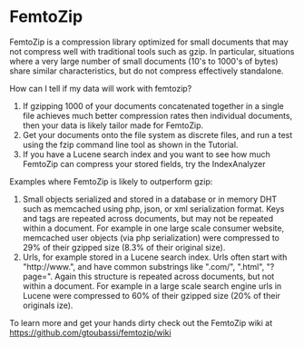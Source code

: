 # FemtoZip 

FemtoZip is a compression library optimized for small documents that may not compress well with traditional tools such as gzip. In particular, situations where a very large number of small documents (10's to 1000's of bytes) share similar characteristics, but do not compress effectively standalone.

How can I tell if my data will work with femtozip?

   1. If gzipping 1000 of your documents concatenated together in a single file achieves much better compression rates then individual documents, then your data is likely tailor made for FemtoZip.
   2. Get your documents onto the file system as discrete files, and run a test using the fzip command line tool as shown in the Tutorial.
   3. If you have a Lucene search index and you want to see how much FemtoZip can compress your stored fields, try the IndexAnalyzer

Examples where FemtoZip is likely to outperform gzip:

   1. Small objects serialized and stored in a database or in memory DHT such as memcached using php, json, or xml serialization format. Keys and tags are repeated across documents, but may not be repeated within a document. For example in one large scale consumer website, memcached user objects (via php serialization) were compressed to 29% of their gzipped size (8.3% of their original size).
   2. Urls, for example stored in a Lucene search index. Urls often start with "http://www.", and have common substrings like ".com/", ".html", "?page=". Again this structure is repeated across documents, but not within a document. For example in a large scale search engine urls in Lucene were compressed to 60% of their gzipped size (20% of their originals ize).

To learn more and get your hands dirty check out the FemtoZip wiki at https://github.com/gtoubassi/femtozip/wiki
